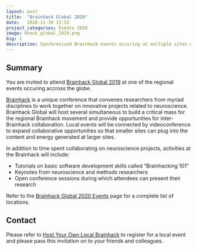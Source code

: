 ```yaml
---
layout: post
title:  "Brainhack Global 2020"
date:   2020-11-30 13:53
project_categories: Events 2020
image: bhack_global_2019.png
big: 1
description: Synchronized Brainhack events occuring at multiple sites globally run through 30th November - 13th December.
---
```

## Summary
You are invited to attend [Brainhack Global 2019](http://brainhack.org/global2019) at one of the regional events occuring accross the globe.

[Brainhack](http://brainhack.org) is a unique conference that convenes researchers from myriad disciplines to work together on innovative projects related to neuroscience. Brainhack Global will host several simultaneous to build a critical mass for the regional Brainhack movement and provide opportunities for inter-Brainhack collaboration. Local events will be connected by videoconference to expand collaborative opportunities so that smaller sites can plug into the content and energy generated at larger sites.

In addition to time spent collaborating on neuroscience projects, activities at the Brainhack will include:

- Tutorials on basic software development skills called “Brainhacking 101”
- Keynotes from neuroscience and methods researchers
- Open conference sessions during which attendees can present their research

Refer to the [Brainhack Global 2020 Events](https://brainhack.org/global2020/events/) page for a complete list of locations.

## Contact
Please refer to [Host Your Own Local Brainhack](https://brainhack.org/global2020/events/#host-your-own-local-brainhack) to register for a local event and please pass this invitation on to your friends and colleagues.
